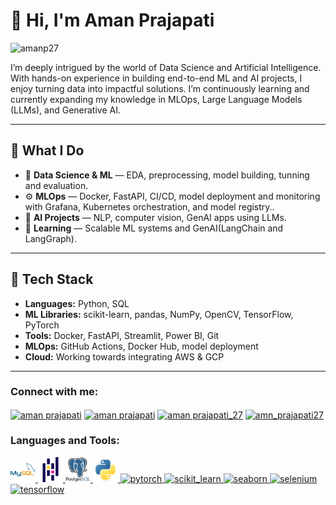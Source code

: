 # 👋 Hi, I'm Aman Prajapati

<p align="left"> <img src="https://komarev.com/ghpvc/?username=amanp27&label=Profile%20views&color=0e75b6&style=flat" alt="amanp27" /> </p>

I’m deeply intrigued by the world of Data Science and Artificial Intelligence. With hands-on experience in building end-to-end ML and AI projects, I enjoy turning data into impactful solutions. I’m continuously learning and currently expanding my knowledge in MLOps, Large Language Models (LLMs), and Generative AI.

---
## 💼 What I Do

- 🔎 **Data Science & ML** — EDA, preprocessing, model building, tunning and evaluation.
- ⚙️ **MLOps** — Docker, FastAPI, CI/CD, model deployment and monitoring with Grafana, Kubernetes orchestration, and model registry..
- 🤖 **AI Projects** — NLP, computer vision, GenAI apps using LLMs.
- 🌱 **Learning** — Scalable ML systems and GenAI(LangChain and LangGraph).

---

## 🔧 Tech Stack

- **Languages:** Python, SQL
- **ML Libraries:** scikit-learn, pandas, NumPy, OpenCV, TensorFlow, PyTorch
- **Tools:** Docker, FastAPI, Streamlit, Power BI, Git
- **MLOps:** GitHub Actions, Docker Hub, model deployment
- **Cloud:** Working towards integrating AWS & GCP

---

<h3 align="left">Connect with me:</h3>
<p align="left">
<a href="https://twitter.com/aman prajapati" target="blank"><img align="center" src="https://raw.githubusercontent.com/rahuldkjain/github-profile-readme-generator/master/src/images/icons/Social/twitter.svg" alt="aman prajapati" height="30" width="40" /></a>
<a href="https://linkedin.com/in/aman prajapati" target="blank"><img align="center" src="https://raw.githubusercontent.com/rahuldkjain/github-profile-readme-generator/master/src/images/icons/Social/linked-in-alt.svg" alt="aman prajapati" height="30" width="40" /></a>
<a href="https://kaggle.com/aman prajapati_27" target="blank"><img align="center" src="https://raw.githubusercontent.com/rahuldkjain/github-profile-readme-generator/master/src/images/icons/Social/kaggle.svg" alt="aman prajapati_27" height="30" width="40" /></a>
<a href="https://instagram.com/amn_prajapati27" target="blank"><img align="center" src="https://raw.githubusercontent.com/rahuldkjain/github-profile-readme-generator/master/src/images/icons/Social/instagram.svg" alt="amn_prajapati27" height="30" width="40" /></a>

</p>

<h3 align="left">Languages and Tools:</h3>
<p align="left"> <a href="https://www.mysql.com/" target="_blank" rel="noreferrer"> <img src="https://raw.githubusercontent.com/devicons/devicon/master/icons/mysql/mysql-original-wordmark.svg" alt="mysql" width="40" height="40"/> </a> <a href="https://pandas.pydata.org/" target="_blank" rel="noreferrer"> <img src="https://raw.githubusercontent.com/devicons/devicon/2ae2a900d2f041da66e950e4d48052658d850630/icons/pandas/pandas-original.svg" alt="pandas" width="40" height="40"/> </a> <a href="https://www.postgresql.org" target="_blank" rel="noreferrer"> <img src="https://raw.githubusercontent.com/devicons/devicon/master/icons/postgresql/postgresql-original-wordmark.svg" alt="postgresql" width="40" height="40"/> </a> <a href="https://www.python.org" target="_blank" rel="noreferrer"> <img src="https://raw.githubusercontent.com/devicons/devicon/master/icons/python/python-original.svg" alt="python" width="40" height="40"/> </a> <a href="https://pytorch.org/" target="_blank" rel="noreferrer"> <img src="https://www.vectorlogo.zone/logos/pytorch/pytorch-icon.svg" alt="pytorch" width="40" height="40"/> </a> <a href="https://scikit-learn.org/" target="_blank" rel="noreferrer"> <img src="https://upload.wikimedia.org/wikipedia/commons/0/05/Scikit_learn_logo_small.svg" alt="scikit_learn" width="40" height="40"/> </a> <a href="https://seaborn.pydata.org/" target="_blank" rel="noreferrer"> <img src="https://seaborn.pydata.org/_images/logo-mark-lightbg.svg" alt="seaborn" width="40" height="40"/> </a> <a href="https://www.selenium.dev" target="_blank" rel="noreferrer"> <img src="https://raw.githubusercontent.com/detain/svg-logos/780f25886640cef088af994181646db2f6b1a3f8/svg/selenium-logo.svg" alt="selenium" width="40" height="40"/> </a> <a href="https://www.tensorflow.org" target="_blank" rel="noreferrer"> <img src="https://www.vectorlogo.zone/logos/tensorflow/tensorflow-icon.svg" alt="tensorflow" width="40" height="40"/> </a> </p>

